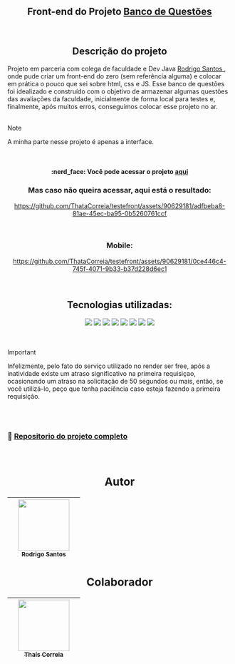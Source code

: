 <h2 align="center">  Front-end do Projeto <a href= "https://github.com/RebornBR/Projetos/tree/main/BancoQuestoes">Banco de Questões</a> </h2>
<br>
<h2 align="center">Descrição do projeto</h2>
 Projeto em parceria com colega de faculdade e Dev Java <a href="https://github.com/RebornBR"> Rodrigo Santos </a>, onde pude criar um front-end do zero (sem referência alguma) e colocar em prática o pouco que sei sobre html, css e JS.
  Esse banco de questões foi idealizado e construído com o objetivo de armazenar algumas questões das avaliações da faculdade, inicialmente de forma local para testes e, finalmente, após muitos erros, conseguimos colocar esse projeto no ar. <br> <br>

  > [!NOTE]
> A minha parte nesse projeto é apenas a interface.

<br><div align="center"> 
<h4> :nerd_face: Você pode acessar o projeto <a href="https://bancode-questao-front.vercel.app/">aqui</a></h4>
</div> 

<div align="center">
<h3> Mas caso não queira acessar, aqui está o resultado: </h3>
  
https://github.com/ThataCorreia/testefront/assets/90629181/adfbeba8-81ae-45ec-ba95-0b5260761ccf

<br>
<h3> Mobile: </h3>

https://github.com/ThataCorreia/testefront/assets/90629181/0ce446c4-745f-4071-9b33-b37d228d6ec1

</div>
<br>
<h2 align="center">Tecnologias utilizadas:</h2>
<div align="center"> 
<img src="https://img.shields.io/badge/Java-000000?style=for-the-badge&logo=openjdk&logoColor=white">
<img src="https://img.shields.io/badge/javascript-000000.svg?style=for-the-badge&logo=javascript&logoColor=white">
<img src="https://img.shields.io/badge/css3-000000.svg?style=for-the-badge&logo=css3&logoColor=white">
<img src="https://img.shields.io/badge/HTML-000000?style=for-the-badge&logo=html5&logoColor=white">
<img src="https://img.shields.io/badge/Vercel-000000?style=for-the-badge&logo=vercel&logoColor=white">
<img src="https://img.shields.io/badge/PostgreSQL-000000?style=for-the-badge&logo=postgresql&logoColor=white">  
<img src="https://img.shields.io/badge/IntelliJ_IDEA-000000.svg?style=for-the-badge&logo=intellij-idea&logoColor=white">
<img src="https://img.shields.io/badge/Visual_Studio-000000?style=for-the-badge&logo=visual%20studio&logoColor=white">
</div> <br><br>

  > [!IMPORTANT]
> Infelizmente, pelo fato do serviço utilizado no render ser free, após a inatividade existe um atraso significativo na primeira requisiçao, ocasionando um atraso na solicitação de 50 segundos ou mais, então, se você utilizá-lo, peço que tenha paciência caso esteja fazendo a primeira requisição.


<p><br><br>

<h3> 🔗 <a href="https://github.com/RebornBR/Projetos"> Repositorio do projeto completo </a> <h3>


<div align="center">

 <br>
<h2>Autor</h2>

|  |  [<img loading="lazy" src="https://avatars.githubusercontent.com/u/86569104?v=4" width=115><br><sub>Rodrigo Santos</sub>](https://github.com/RebornBR) |   |
| :---: | :---: | :---: |

## Colaborador

|  |  [<img loading="lazy" src="https://avatars.githubusercontent.com/u/90629181?v=4" width=115><br><sub>Thaís Correia</sub>](https://github.com/ThataCorreia) |   |
| :---: | :---: | :---: |
</div>
